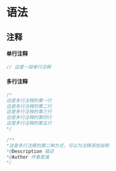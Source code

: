 # 语法

## 注释

#### 单行注释

```java
// 这是一段单行注释
```

#### 多行注释

```java
/*
这是多行注释的第一行
这是多行注释的第二行
这是多行注释的第三行
这是多行注释的第四行
这是多行注释的第五行
*/
```

```java
/**
*这是多行注释的第二种方式，可以为注释添加说明
*@Description 描述
*@Author 作者是谁
*/
```

